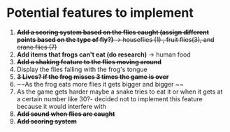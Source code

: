 # Potential features to implement

1. ~~**Add a scoring system based on the flies caught (assign different points based on the type of fly?)** -> houseflies (1) , fruit flies(3), and crane flies (7)~~
2. **Add items that frogs can't eat (do research)** ->  human food
3. ~~**Add a shaking feature to the flies moving around**~~
4. Display the flies falling with the frog's tongue
5. ~~**3 Lives? if the frog misses 3 times the game is over**~~
6. ~~As the frog eats more flies it gets bigger and bigger ~~
7. As the game gets harder maybe a snake tries to eat it or when it gets at a certain number like 30?- decided not to implement this feature because it would interfere with 
8. ~~**Add sound when flies are caught**~~
9. ~~**Add scoring system**~~